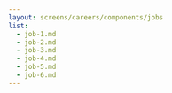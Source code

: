 ```yaml
---
layout: screens/careers/components/jobs
list:
  - job-1.md
  - job-2.md
  - job-3.md
  - job-4.md
  - job-5.md
  - job-6.md
---
```

